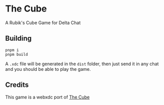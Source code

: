 # The Cube

A Rubik's Cube Game for Delta Chat

## Building

```
pnpm i
pnpm build
```

A `.xdc` file will be generated in the `dist` folder, then just send it in any chat
and you should be able to play the game.


## Credits

This game is a webxdc port of [The Cube](https://github.com/bsehovac/the-cube)
